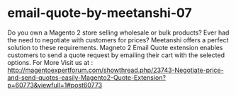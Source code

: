 # email-quote-by-meetanshi-07
Do you own a Magento 2 store selling wholesale or bulk products? Ever had the need to negotiate with customers for prices? Meetanshi offers a perfect solution to these requirements. Magneto 2 Email Quote extension enables customers to send a quote request by emailing their cart with the selected options.
For More Visit us at  : http://magentoexpertforum.com/showthread.php/23743-Negotiate-price-and-send-quotes-easily-Magento2-Quote-Extension?p=60773&viewfull=1#post60773
